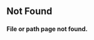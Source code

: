 ## Not Found
#### File or path page not found.
<script>Array.from(document.getElementsByTagName('header')[0].children).map(p => p.href='/')</script>
